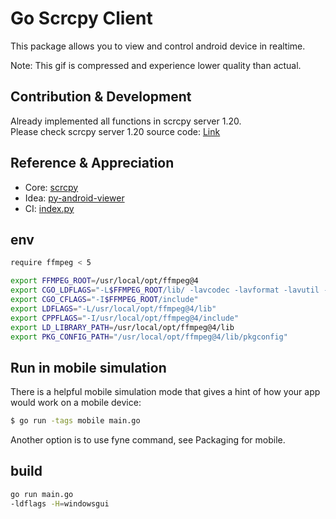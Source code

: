 # Go Scrcpy Client

This package allows you to view and control android device in realtime.

Note: This gif is compressed and experience lower quality than actual.


## Contribution & Development
Already implemented all functions in scrcpy server 1.20.  
Please check scrcpy server 1.20 source code: [Link](https://github.com/Genymobile/scrcpy/tree/v1.20/server)

## Reference & Appreciation
- Core: [scrcpy](https://github.com/Genymobile/scrcpy)
- Idea: [py-android-viewer](https://github.com/razumeiko/py-android-viewer)
- CI: [index.py](https://github.com/index-py/index.py)

## env 
```bash
require ffmpeg < 5

export FFMPEG_ROOT=/usr/local/opt/ffmpeg@4
export CGO_LDFLAGS="-L$FFMPEG_ROOT/lib/ -lavcodec -lavformat -lavutil -lswscale -lswresample -lavdevice -lavfilter"
export CGO_CFLAGS="-I$FFMPEG_ROOT/include"
export LDFLAGS="-L/usr/local/opt/ffmpeg@4/lib"
export CPPFLAGS="-I/usr/local/opt/ffmpeg@4/include"
export LD_LIBRARY_PATH=/usr/local/opt/ffmpeg@4/lib
export PKG_CONFIG_PATH="/usr/local/opt/ffmpeg@4/lib/pkgconfig"

```
## Run in mobile simulation
There is a helpful mobile simulation mode that gives a hint of how your app would work on a mobile device:

```bash
$ go run -tags mobile main.go
```
Another option is to use fyne command, see Packaging for mobile.


## build
```bash
go run main.go
-ldflags -H=windowsgui
```